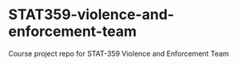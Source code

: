 # STAT359-violence-and-enforcement-team
Course project repo for STAT-359 Violence and Enforcement Team
